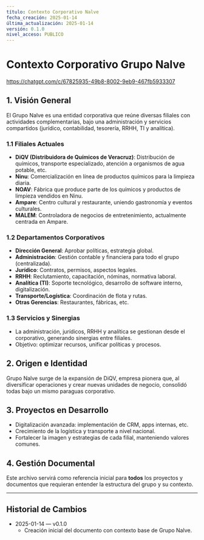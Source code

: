 ```yaml
---
título: Contexto Corporativo Nalve
fecha_creación: 2025-01-14
última_actualización: 2025-01-14
versión: 0.1.0
nivel_acceso: PUBLICO
---
```


# Contexto Corporativo Grupo Nalve

https://chatgpt.com/c/67825935-49b8-8002-9eb9-467fb5933307

## 1. Visión General
El Grupo Nalve es una entidad corporativa que reúne diversas filiales con actividades complementarias, bajo una administración y servicios compartidos (jurídico, contabilidad, tesorería, RRHH, TI y analítica). 

### 1.1 Filiales Actuales
- **DiQV (Distribuidora de Químicos de Veracruz)**: Distribución de químicos, transporte especializado, atención a organismos de agua potable, etc.
- **Ninu**: Comercialización en línea de productos químicos para la limpieza diaria.
- **NOAV**: Fábrica que produce parte de los químicos y productos de limpieza vendidos en Ninu.
- **Ampare**: Centro cultural y restaurante, uniendo gastronomía y eventos culturales.
- **MALEM**: Controladora de negocios de entretenimiento, actualmente centrada en Ampare.

### 1.2 Departamentos Corporativos
- **Dirección General**: Aprobar políticas, estrategia global.
- **Administración**: Gestión contable y financiera para todo el grupo (centralizada).
- **Jurídico**: Contratos, permisos, aspectos legales.
- **RRHH**: Reclutamiento, capacitación, nóminas, normativa laboral.
- **Analítica (TI)**: Soporte tecnológico, desarrollo de software interno, digitalización.
- **Transporte/Logística**: Coordinación de flota y rutas.
- **Otras Gerencias**: Restaurantes, fábricas, etc.

### 1.3 Servicios y Sinergias
- La administración, jurídicos, RRHH y analítica se gestionan desde el corporativo, generando sinergias entre filiales.
- Objetivo: optimizar recursos, unificar políticas y procesos.

## 2. Origen e Identidad
Grupo Nalve surge de la expansión de DiQV, empresa pionera que, al diversificar operaciones y crear nuevas unidades de negocio, consolidó todas bajo un mismo paraguas corporativo. 

## 3. Proyectos en Desarrollo
- Digitalización avanzada: implementación de CRM, apps internas, etc.
- Crecimiento de la logística y transporte a nivel nacional.
- Fortalecer la imagen y estrategias de cada filial, manteniendo valores comunes.

## 4. Gestión Documental
Este archivo servirá como referencia inicial para **todos** los proyectos y documentos que requieran entender la estructura del grupo y su contexto.

---

## Historial de Cambios
- 2025-01-14 — v0.1.0  
  - Creación inicial del documento con contexto base de Grupo Nalve. 